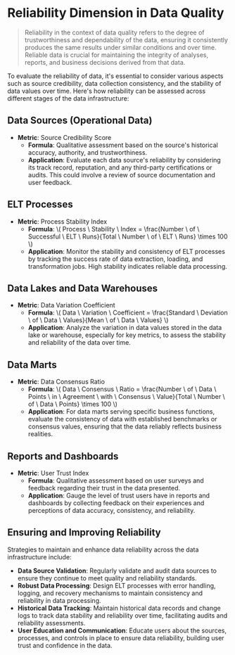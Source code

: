 # Reliability Dimension in Data Quality
> Reliability in the context of data quality refers to the degree of trustworthiness and dependability of the data, ensuring it consistently produces the same results under similar conditions and over time. Reliable data is crucial for maintaining the integrity of analyses, reports, and business decisions derived from that data.

To evaluate the reliability of data, it's essential to consider various aspects such as source credibility, data collection consistency, and the stability of data values over time. Here's how reliability can be assessed across different stages of the data infrastructure:

## Data Sources (Operational Data)
* **Metric**: Source Credibility Score
  * **Formula**: Qualitative assessment based on the source's historical accuracy, authority, and trustworthiness.
  * **Application**: Evaluate each data source's reliability by considering its track record, reputation, and any third-party certifications or audits. This could involve a review of source documentation and user feedback.

## ELT Processes
* **Metric**: Process Stability Index
  * **Formula**: \\( Process \ Stability \ Index = \frac{Number \ of \ Successful \ ELT \ Runs}{Total \ Number \ of \ ELT \ Runs} \times 100 \\)
  * **Application**:  Monitor the stability and consistency of ELT processes by tracking the success rate of data extraction, loading, and transformation jobs. High stability indicates reliable data processing.

## Data Lakes and Data Warehouses
* **Metric**: Data Variation Coefficient
  * **Formula**: \\( Data \ Variation \ Coefficient = \frac{Standard \ Deviation \ of \ Data \ Values}{Mean \ of \ Data \ Values} \\)
  * **Application**: Analyze the variation in data values stored in the data lake or warehouse, especially for key metrics, to assess the stability and reliability of the data over time.

## Data Marts
* **Metric**: Data Consensus Ratio
  * **Formula**: \\( Data \ Consensus \ Ratio = \frac{Number \ of \ Data \ Points \ in \ Agreement \ with \ Consensus \ Value}{Total \ Number \ of \ Data \ Points} \times 100 \\)
  * **Application**: For data marts serving specific business functions, evaluate the consistency of data with established benchmarks or consensus values, ensuring that the data reliably reflects business realities.

## Reports and Dashboards
* **Metric**: User Trust Index
  * **Formula**: Qualitative assessment based on user surveys and feedback regarding their trust in the data presented.
  * **Application**: Gauge the level of trust users have in reports and dashboards by collecting feedback on their experiences and perceptions of data accuracy, consistency, and reliability.

## Ensuring and Improving Reliability
Strategies to maintain and enhance data reliability across the data infrastructure include:

* **Data Source Validation**: Regularly validate and audit data sources to ensure they continue to meet quality and reliability standards.
* **Robust Data Processing**: Design ELT processes with error handling, logging, and recovery mechanisms to maintain consistency and reliability in data processing.
* **Historical Data Tracking**: Maintain historical data records and change logs to track data stability and reliability over time, facilitating audits and reliability assessments.
* **User Education and Communication**: Educate users about the sources, processes, and controls in place to ensure data reliability, building user trust and confidence in the data.
